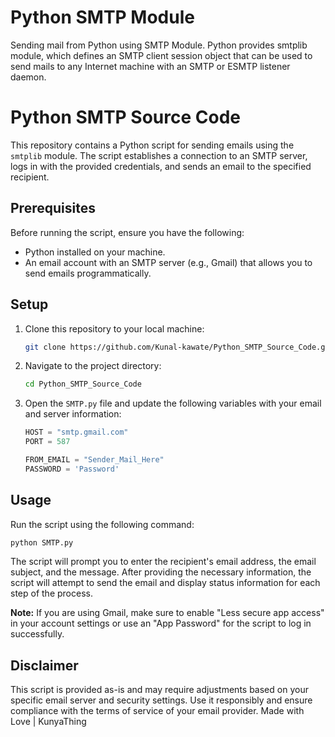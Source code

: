 # Python SMTP Module
Sending mail from Python using SMTP Module. Python provides smtplib module, which defines an SMTP client session object that can be used to send mails to any Internet machine with an SMTP or ESMTP listener daemon.

# Python SMTP Source Code

This repository contains a Python script for sending emails using the `smtplib` module. The script establishes a connection to an SMTP server, logs in with the provided credentials, and sends an email to the specified recipient.

## Prerequisites

Before running the script, ensure you have the following:

- Python installed on your machine.
- An email account with an SMTP server (e.g., Gmail) that allows you to send emails programmatically.

## Setup

1. Clone this repository to your local machine:

    ```bash
    git clone https://github.com/Kunal-kawate/Python_SMTP_Source_Code.git
    ```

2. Navigate to the project directory:

    ```bash
    cd Python_SMTP_Source_Code
    ```

3. Open the `SMTP.py` file and update the following variables with your email and server information:

    ```python
    HOST = "smtp.gmail.com"
    PORT = 587

    FROM_EMAIL = "Sender_Mail_Here"
    PASSWORD = 'Password'
    ```

## Usage

Run the script using the following command:

```bash
python SMTP.py
```

The script will prompt you to enter the recipient's email address, the email subject, and the message. After providing the necessary information, the script will attempt to send the email and display status information for each step of the process.

**Note:** If you are using Gmail, make sure to enable "Less secure app access" in your account settings or use an "App Password" for the script to log in successfully.

## Disclaimer

This script is provided as-is and may require adjustments based on your specific email server and security settings. Use it responsibly and ensure compliance with the terms of service of your email provider. Made with Love | KunyaThing
